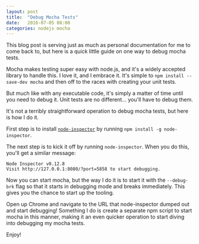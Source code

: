 ```yaml
---
layout: post
title:  "Debug Mocha Tests"
date:   2016-07-05 08:00
categories: nodejs mocha
---
```

This blog post is serving just as much as personal documentation for me to come back to, but here is a quick little guide on one way to debug mocha tests.

Mocha makes testing super easy with node.js, and it's a widely accepted library to handle this.  I love it, and I embrace it.  It's simple to `npm install --save-dev mocha` and then off to the races with creating your unit tests.

But much like with any executable code, it's simply a matter of time until you need to debug it.  Unit tests are no different... you'll have to debug them.

It's not a terribly straightforward operation to debug mocha tests, but here is how I do it.

First step is to install [`node-inspector`](https://www.npmjs.com/package/node-inspector) by running `npm install -g node-inspector`.

The next step is to kick it off by running `node-inspector`.  When you do this, you'll get a similar message:

```
Node Inspector v0.12.8
Visit http://127.0.0.1:8080/?port=5858 to start debugging.
```

Now you can start mocha, but the way I do it is to start it with the `--debug-brk` flag so that it starts in debugging mode and breaks immediately.  This gives you the chance to start up the tooling.

Open up Chrome and navigate to the URL that node-inspector dumped out and start debugging!  Something I do is create a separate npm script to start mocha in this manner, making it an even quicker operation to start diving into debugging my mocha tests.

Enjoy!